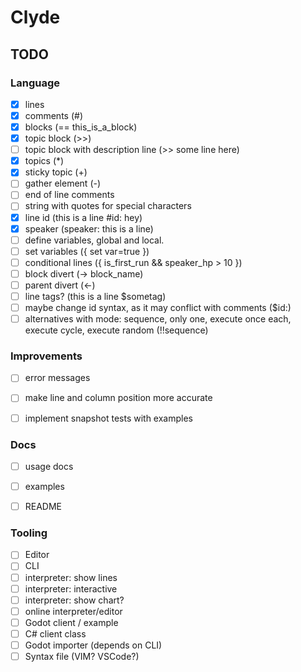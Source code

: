 # Clyde


## TODO

### Language
- [x] lines
- [x] comments (#)
- [x] blocks (== this_is_a_block)
- [x] topic block (>>)
- [ ] topic block with description line (>> some line here)
- [x] topics (*)
- [x] sticky topic (+)
- [ ] gather element (-)
- [ ] end of line comments
- [ ] string with quotes for special characters
- [x] line id (this is a line #id: hey)
- [x] speaker (speaker: this is a line)
- [ ] define variables, global and local.
- [ ] set variables ({ set var=true })
- [ ] conditional lines ({ is_first_run && speaker_hp > 10 })
- [ ] block divert (-> block_name)
- [ ] parent divert (<-)
- [ ] line tags? (this is a line $sometag)
- [ ] maybe change id syntax, as it may conflict with comments ($id:)
- [ ] alternatives with mode: sequence, only one, execute once each, execute cycle, execute random (!!sequence)

### Improvements

- [ ] error messages
- [ ] make line and column position more accurate
- [ ] implement snapshot tests with examples


### Docs
- [ ] usage docs
- [ ] examples
- [ ] README


### Tooling

- [ ] Editor
- [ ] CLI
- [ ] interpreter: show lines
- [ ] interpreter: interactive
- [ ] interpreter: show chart?
- [ ] online interpreter/editor
- [ ] Godot client / example
- [ ] C# client class
- [ ] Godot importer (depends on CLI)
- [ ] Syntax file (VIM? VSCode?)
